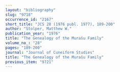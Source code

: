 ```yaml
---
layout: "bibliography"
slug: "9718"
occurrence_id: "2167"
short_title: "JCS 28 (1976 publ. 1977), 189-200"
author: "Stolper, Matthew W."
publication_year: "1976"
title: "The Genealogy of the Murašu Family"
volume_no_: "28"
pages: "189-200"
journal: "Journal of Cuneiform Studies"
title: "The Genealogy of the Murašu Family"
previous_item: "9721"
---
```

